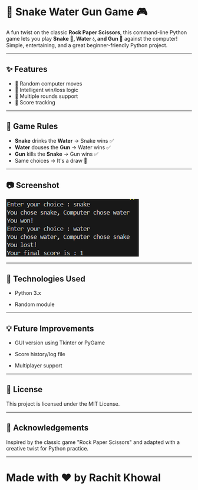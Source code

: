 # 🐍 Snake Water Gun Game 🎮

A fun twist on the classic **Rock Paper Scissors**, this command-line Python game lets you play **Snake 🐍, Water 💧, and Gun 🔫** against the computer! Simple, entertaining, and a great beginner-friendly Python project.

---

## ✨ Features

- 🎲 Random computer moves
- 🧠 Intelligent win/loss logic
- 🔁 Multiple rounds support
- 🧮 Score tracking

---

## 🔧 Game Rules

- **Snake** drinks the **Water** → Snake wins ✅  
- **Water** douses the **Gun** → Water wins ✅  
- **Gun** kills the **Snake** → Gun wins ✅  
- Same choices → It's a draw 🤝

---

## 📷 Screenshot

![snake-water-gun-screenshot](./image.png)  

---

## 🧠 Technologies Used

- Python 3.x

- Random module

---

## 💡 Future Improvements

- GUI version using Tkinter or PyGame

- Score history/log file

- Multiplayer support

---

## 📄 License

This project is licensed under the MIT License.

---

## 🙌 Acknowledgements

Inspired by the classic game "Rock Paper Scissors" and adapted with a creative twist for Python practice.

---

# Made with ❤️ by Rachit Khowal


